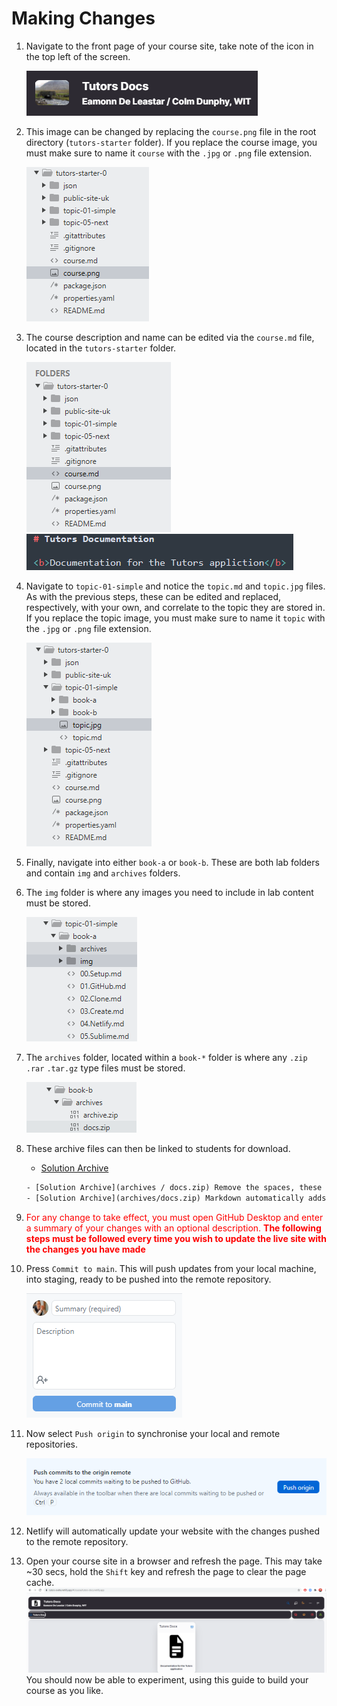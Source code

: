 # Making Changes

1. Navigate to the front page of your course site, take note of the icon in the top left of the screen.

    ![Course Icon](img/courseimg.png)

2. This image can be changed by replacing the `course.png` file in the root directory (`tutors-starter` folder). If you replace the course image, you must make sure to name it `course` with the `.jpg` or `.png` file extension.   

    ![Folder Structure](img/courseimglist.png)
    

3. The course description and name can be edited via the `course.md` file, located in the `tutors-starter` folder.

    ![Course.md](img/course.png) 
    ![Title and Description](img/titledesc.png) 

4. Navigate to `topic-01-simple` and notice the `topic.md` and `topic.jpg` files. As with the previous steps, these can be edited and replaced, respectively, with your own, and correlate to the topic they are stored in. If you replace the topic image, you must make sure to name it `topic` with the `.jpg` or `.png` file extension.

    ![Topic List](img/topicimg.png)

5. Finally, navigate into either `book-a` or `book-b`. These are both lab folders and contain `img` and `archives` folders.


6. The `img` folder is where any images you need to include in lab content must be stored.

    ![Topic Image](img/imgarch.png)

7. The `archives` folder, located within a `book-*` folder is where any `.zip` `.rar` `.tar.gz` type files must be stored. 

    ![Topic Image](img/arch.png)    

8. These archive files can then be linked to students for download.

    - [Solution Archive](archives/docs.zip)

    ~~~html
    - [Solution Archive](archives / docs.zip) Remove the spaces, these are to show you can use a relative path.
    - [Solution Archive](archives/docs.zip) Markdown automatically adds the absolute path.
    ~~~
9. <span style="color: red">For any change to take effect, you must open GitHub Desktop and enter a summary of your changes with an optional description. **The following steps must be followed every time you wish to update the live site with the changes you have made**</span>

10. Press `Commit to main`. This will push updates from your local machine, into staging, ready to be pushed into the remote repository.

    ![Commit](img/commit.png)

11. Now select `Push origin` to synchronise your local and remote repositories.

    ![Push](img/push.png)

12. Netlify will automatically update your website with the changes pushed to the remote repository.

13. Open your course site in a browser and refresh the page. This may take ~30 secs, hold the `Shift` key and refresh the page to clear the page cache.
    ![Updated Front Page](img/updatedfront.png)
You should now be able to experiment, using this guide to build your course as you like.
